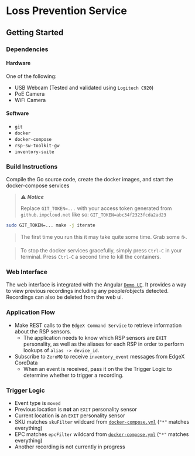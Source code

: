 # Loss Prevention Service

## Getting Started

### Dependencies
#### Hardware
One of the following:
- USB Webcam (Tested and validated using `Logitech C920`)
- PoE Camera
- WiFi Camera

#### Software
- `git`
- `docker`
- `docker-compose`
- `rsp-sw-toolkit-gw`
- `inventory-suite`

### Build Instructions
Compile the Go source code, create the docker images, and start the docker-compose services

> :warning: **_Notice_**
>
> Replace `GIT_TOKEN=...` with your access token generated from `github.impcloud.net` like so: `GIT_TOKEN=abc34f2323fcda2ad23`

```bash
sudo GIT_TOKEN=... make -j iterate
```

> The first time you run this it may take quite some time. Grab some :coffee:.

> To stop the docker services gracefully, simply press `Ctrl-C` in your terminal. Press `Ctrl-C` a second time to kill the containers.


### Web Interface
The web interface is integrated with the Angular [`Demo UI`](http://localhost:4200/loss-prevention). It provides a way to view previous recordings including any people/objects detected. Recordings can also be deleted from the web ui.

### Application Flow
- Make REST calls to the `EdgeX Command Service` to retrieve information about the RSP sensors. 
  - The application needs to know which RSP sensors are `EXIT` personality, as well as the aliases for each RSP in order to perform lookups of `alias -> device_id`.   
- Subscribe to `ZeroMQ` to receive `inventory_event` messages from EdgeX CoreData
  - When an event is received, pass it on the the Trigger Logic to determine whether to trigger a recording.

### Trigger Logic
- Event type is `moved`
- Previous location is **not** an `EXIT` personality sensor
- Current location **is** an `EXIT` personality sensor
- SKU matches `skuFilter` wildcard from [`docker-compose.yml`](docker-compose.yml) (`"*"` matches everything)
- EPC matches `epcFilter` wildcard from [`docker-compose.yml`](docker-compose.yml) (`"*"` matches everything)
- Another recording is not currently in progress
